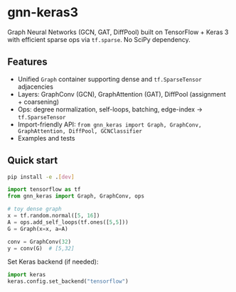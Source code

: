 # gnn-keras3

Graph Neural Networks (GCN, GAT, DiffPool) built on TensorFlow + Keras 3 with efficient sparse ops via `tf.sparse`. No SciPy dependency.

## Features
- Unified `Graph` container supporting dense and `tf.SparseTensor` adjacencies
- Layers: GraphConv (GCN), GraphAttention (GAT), DiffPool (assignment + coarsening)
- Ops: degree normalization, self-loops, batching, edge-index → `tf.SparseTensor`
- Import-friendly API: `from gnn_keras import Graph, GraphConv, GraphAttention, DiffPool, GCNClassifier`
- Examples and tests

## Quick start
```bash
pip install -e .[dev]
```

```python
import tensorflow as tf
from gnn_keras import Graph, GraphConv, ops

# toy dense graph
x = tf.random.normal([5, 16])
A = ops.add_self_loops(tf.ones([5,5]))
G = Graph(x=x, a=A)

conv = GraphConv(32)
y = conv(G)  # [5,32]
```

Set Keras backend (if needed):
```python
import keras
keras.config.set_backend("tensorflow")
```
